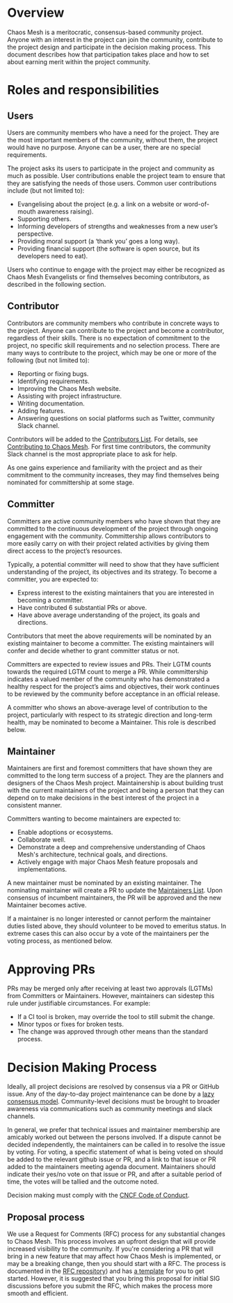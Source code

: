 # Overview

Chaos Mesh is a meritocratic, consensus-based community project. Anyone with an interest in the project can join the community, contribute to the project design and participate in the decision making process. This document describes how that participation takes place and how to set about earning merit within the project community.

# Roles and responsibilities

## Users

Users are community members who have a need for the project. They are the most important members of the community, without them, the project would have no purpose. Anyone can be a user, there are no special requirements.

The project asks its users to participate in the project and community as much as possible. User contributions enable the project team to ensure that they are satisfying the needs of those users. Common user contributions include (but not limited to):

- Evangelising about the project (e.g. a link on a website or word-of-mouth awareness raising).
- Supporting others.
- Informing developers of strengths and weaknesses from a new user’s perspective.
- Providing moral support (a ‘thank you’ goes a long way).
- Providing financial support (the software is open source, but its developers need to eat).

Users who continue to engage with the project may either be recognized as Chaos Mesh Evangelists or find themselves becoming contributors, as described in the following section.

## Contributor

Contributors are community members who contribute in concrete ways to the project. Anyone can contribute to the project and become a contributor, regardless of their skills. There is no expectation of commitment to the project, no specific skill requirements and no selection process. There are many ways to contribute to the project, which may be one or more of the following (but not limited to):

- Reporting or fixing bugs.
- Identifying requirements.
- Improving the Chaos Mesh website.
- Assisting with project infrastructure.
- Writing documentation.
- Adding features.
- Answering questions on social platforms such as Twitter, community Slack channel.

Contributors will be added to the [Contributors List](https://github.com/chaos-mesh/chaos-mesh/blob/master/CONTRIBUTORS). For details, see [Contributing to Chaos Mesh](https://github.com/chaos-mesh/chaos-mesh/blob/master/CONTRIBUTING.md). For first time contributors, the community Slack channel is the most appropriate place to ask for help.

As one gains experience and familiarity with the project and as their commitment to the community increases, they may find themselves being nominated for committership at some stage.

## Committer

Committers are active community members who have shown that they are committed to the continuous development of the project through ongoing engagement with the community. Committership allows contributors to more easily carry on with their project related activities by giving them direct access to the project’s resources.

Typically, a potential committer will need to show that they have sufficient understanding of the project, its objectives and its strategy. To become a committer, you are expected to:

- Express interest to the existing maintainers that you are interested in becoming a committer.
- Have contributed 6 substantial PRs or above.
- Have above average understanding of the project, its goals and directions.

Contributors that meet the above requirements will be nominated by an existing maintainer to become a committer. The existing maintainers will confer and decide whether to grant committer status or not.

Committers are expected to review issues and PRs. Their LGTM counts towards the required LGTM count to merge a PR. While committership indicates a valued member of the community who has demonstrated a healthy respect for the project’s aims and objectives, their work continues to be reviewed by the community before acceptance in an official release.

A committer who shows an above-average level of contribution to the project, particularly with respect to its strategic direction and long-term health, may be nominated to become a Maintainer. This role is described below.

## Maintainer

Maintainers are first and foremost committers that have shown they are committed to the long term success of a project. They are the planners and designers of the Chaos Mesh project. Maintainership is about building trust with the current maintainers of the project and being a person that they can depend on to make decisions in the best interest of the project in a consistent manner.

Committers wanting to become maintainers are expected to:

- Enable adoptions or ecosystems.
- Collaborate well.
- Demonstrate a deep and comprehensive understanding of Chaos Mesh's architecture, technical goals, and directions.
- Actively engage with major Chaos Mesh feature proposals and implementations.

A new maintainer must be nominated by an existing maintainer. The nominating maintainer will create a PR to update the [Maintainers List](https://github.com/chaos-mesh/chaos-mesh/blob/master/MAINTAINERS.md). Upon consensus of incumbent maintainers, the PR will be approved and the new Maintainer becomes active.

If a maintainer is no longer interested or cannot perform the maintainer duties listed above, they should volunteer to be moved to emeritus status. In extreme cases this can also occur by a vote of the maintainers per the voting process, as mentioned below.

# Approving PRs

PRs may be merged only after receiving at least two approvals (LGTMs) from Committers or Maintainers. However, maintainers can sidestep this rule under justifiable circumstances. For example:

- If a CI tool is broken, may override the tool to still submit the change.
- Minor typos or fixes for broken tests.
- The change was approved through other means than the standard process.

# Decision Making Process

Ideally, all project decisions are resolved by consensus via a PR or GitHub issue. Any of the day-to-day project maintenance can be done by a [lazy consensus model](https://communitymgt.fandom.com/wiki/Lazy_consensus). Community-level decisions must be brought to broader awareness via communications such as community meetings and slack channels.

In general, we prefer that technical issues and maintainer membership are amicably worked out between the persons involved. If a dispute cannot be decided independently, the maintainers can be called in to resolve the issue by voting. For voting, a specific statement of what is being voted on should be added to the relevant github issue or PR, and a link to that issue or PR added to the maintainers meeting agenda document. Maintainers should indicate their yes/no vote on that issue or PR, and after a suitable period of time, the votes will be tallied and the outcome noted.

Decision making must comply with the [CNCF Code of Conduct](https://github.com/chaos-mesh/chaos-mesh/blob/master/CODE_OF_CONDUCT.md).

## Proposal process

We use a Request for Comments (RFC) process for any substantial changes to Chaos Mesh. This process involves an upfront design that will provide increased visibility to the community. If you're considering a PR that will bring in a new feature that may affect how Chaos Mesh is implemented, or may be a breaking change, then you should start with a RFC. The process is documented in the [RFC repository](https://github.com/chaos-mesh/rfcs)) and has [a template](https://github.com/chaos-mesh/rfcs/blob/main/template.md) for you to get started. However, it is suggested that you bring this proposal for initial SIG discussions before you submit the RFC, which makes the process more smooth and efficient.